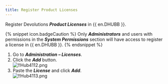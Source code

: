 ```yaml
---
title: Register Product Licenses
---
```

Register Devolutions ***Product Licenses*** in {{ en.DHUBB }}.  

{% snippet icon.badgeCaution %} 
Only ***Administrators*** and users with permissions in the ***System Permissions*** section will have access to register a license in {{ en.DHUBB }}. 
{% endsnippet %}
 
1. Go to ***Administration – Licenses***. 
1. Click the ***Add*** button.  
![!!Hub4112.png](https://webdevolutions.azureedge.net/docs/en/hub/Hub4112.png) 
1. Paste the ***License*** and click ***Add***.  
![!!Hub4113.png](https://webdevolutions.azureedge.net/docs/en/hub/Hub4113.png) 
